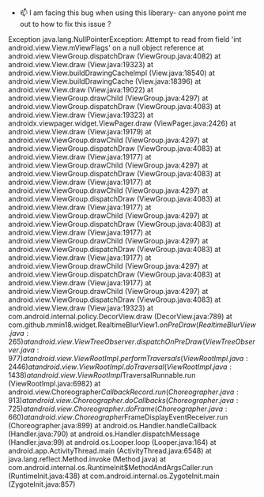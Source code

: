 
- 📫 I am facing this bug when using this liberary- can anyone point me out to how to fix this issue ?


Exception java.lang.NullPointerException: Attempt to read from field 'int android.view.View.mViewFlags' on a null object reference
  at android.view.ViewGroup.dispatchDraw (ViewGroup.java:4082)
  at android.view.View.draw (View.java:19323)
  at android.view.View.buildDrawingCacheImpl (View.java:18540)
  at android.view.View.buildDrawingCache (View.java:18396)
  at android.view.View.draw (View.java:19022)
  at android.view.ViewGroup.drawChild (ViewGroup.java:4297)
  at android.view.ViewGroup.dispatchDraw (ViewGroup.java:4083)
  at android.view.View.draw (View.java:19323)
  at androidx.viewpager.widget.ViewPager.draw (ViewPager.java:2426)
  at android.view.View.draw (View.java:19179)
  at android.view.ViewGroup.drawChild (ViewGroup.java:4297)
  at android.view.ViewGroup.dispatchDraw (ViewGroup.java:4083)
  at android.view.View.draw (View.java:19177)
  at android.view.ViewGroup.drawChild (ViewGroup.java:4297)
  at android.view.ViewGroup.dispatchDraw (ViewGroup.java:4083)
  at android.view.View.draw (View.java:19177)
  at android.view.ViewGroup.drawChild (ViewGroup.java:4297)
  at android.view.ViewGroup.dispatchDraw (ViewGroup.java:4083)
  at android.view.View.draw (View.java:19177)
  at android.view.ViewGroup.drawChild (ViewGroup.java:4297)
  at android.view.ViewGroup.dispatchDraw (ViewGroup.java:4083)
  at android.view.View.draw (View.java:19177)
  at android.view.ViewGroup.drawChild (ViewGroup.java:4297)
  at android.view.ViewGroup.dispatchDraw (ViewGroup.java:4083)
  at android.view.View.draw (View.java:19177)
  at android.view.ViewGroup.drawChild (ViewGroup.java:4297)
  at android.view.ViewGroup.dispatchDraw (ViewGroup.java:4083)
  at android.view.View.draw (View.java:19177)
  at android.view.ViewGroup.drawChild (ViewGroup.java:4297)
  at android.view.ViewGroup.dispatchDraw (ViewGroup.java:4083)
  at android.view.View.draw (View.java:19323)
  at com.android.internal.policy.DecorView.draw (DecorView.java:789)
  at com.github.mmin18.widget.RealtimeBlurView$1.onPreDraw (RealtimeBlurView.java:265)
  at android.view.ViewTreeObserver.dispatchOnPreDraw (ViewTreeObserver.java:977)
  at android.view.ViewRootImpl.performTraversals (ViewRootImpl.java:2446)
  at android.view.ViewRootImpl.doTraversal (ViewRootImpl.java:1438)
  at android.view.ViewRootImpl$TraversalRunnable.run (ViewRootImpl.java:6982)
  at android.view.Choreographer$CallbackRecord.run (Choreographer.java:913)
  at android.view.Choreographer.doCallbacks (Choreographer.java:725)
  at android.view.Choreographer.doFrame (Choreographer.java:660)
  at android.view.Choreographer$FrameDisplayEventReceiver.run (Choreographer.java:899)
  at android.os.Handler.handleCallback (Handler.java:790)
  at android.os.Handler.dispatchMessage (Handler.java:99)
  at android.os.Looper.loop (Looper.java:164)
  at android.app.ActivityThread.main (ActivityThread.java:6548)
  at java.lang.reflect.Method.invoke (Method.java)
  at com.android.internal.os.RuntimeInit$MethodAndArgsCaller.run (RuntimeInit.java:438)
  at com.android.internal.os.ZygoteInit.main (ZygoteInit.java:857)
